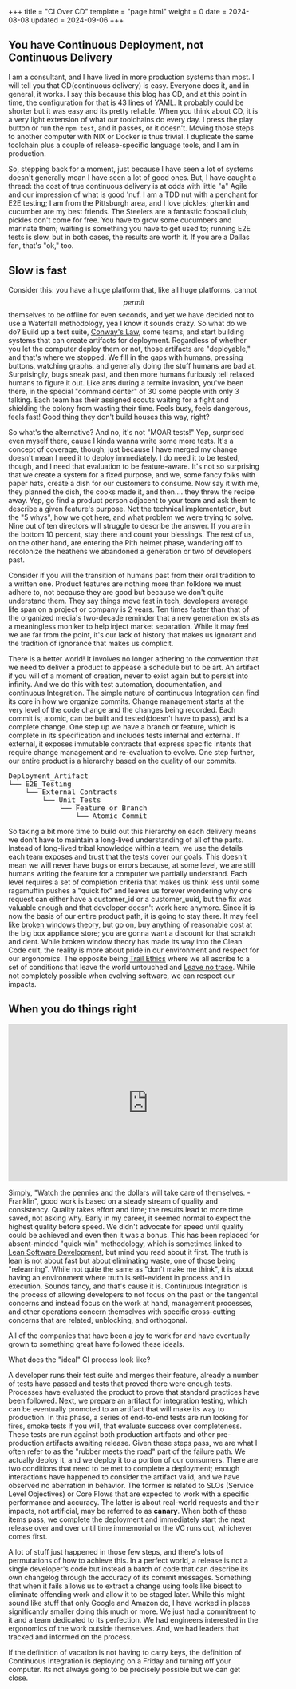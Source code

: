 +++
title = "CI Over CD"
template = "page.html"
weight = 0
date = 2024-08-08
updated = 2024-09-06
+++

## You have Continuous Deployment, not Continuous Delivery

I am a consultant, and I have lived in more production systems than most. I will tell you that CD(continuous delivery) is easy. Everyone does it, and in general, it works. I say this because this blog has CD, and at this point in time, the configuration for that is 43 lines of YAML. It probably could be shorter but it was easy and its pretty reliable. When you think about CD, it is a very light extension of what our toolchains do every day. I press the play button or run the `npm test`, and it passes, or it doesn't. Moving those steps to another computer with NIX or Docker is thus trivial. I duplicate the same toolchain plus a couple of release-specific language tools, and I am in production.

So, stepping back for a moment, just because I have seen a lot of systems doesn't generally mean I have seen a lot of good ones. But, I have caught a thread: the cost of true continuous delivery is at odds with little "a" Agile and our impression of what is good 'nuf. I am a TDD nut with a penchant for E2E testing; I am from the Pittsburgh area, and I love pickles; gherkin and cucumber are my best friends. The Steelers are a fantastic foosball club; pickles don't come for free. You have to grow some cucumbers and marinate them; waiting is something you have to get used to; running E2E tests is slow, but in both cases, the results are worth it. If you are a Dallas fan, that's "ok," too.

## Slow is fast

Consider this: you have a huge platform that, like all huge platforms, cannot $$permit$$$$$$ themselves to be offline for even seconds, and yet we have decided not to use a Waterfall methodology, yea I know it sounds crazy. So what do we do? Build up a test suite, [Conway's Law](https://martinfowler.com/bliki/ConwaysLaw.html), some teams, and start building systems that can create artifacts for deployment. Regardless of whether you let the computer deploy them or not, those artifacts are "deployable," and that's where we stopped. We fill in the gaps with humans, pressing buttons, watching graphs, and generally doing the stuff humans are bad at. Surprisingly, bugs sneak past, and then more humans furiously tell relaxed humans to figure it out. Like ants during a termite invasion, you've been there, in the special "command center" of 30 some people with only 3 talking. Each team has their assigned scouts waiting for a fight and shielding the colony from wasting their time. Feels busy, feels dangerous, feels fast! Good thing they don't build houses this way, right?

So what's the alternative? And no, it's not "MOAR tests!" Yep, surprised even myself there, cause I kinda wanna write some more tests. It's a concept of coverage, though; just because I have merged my change doesn't mean I need it to deploy immediately. I do need it to be tested, though, and I need that evaluation to be feature-aware. It's not so surprising that we create a system for a fixed purpose, and we, some fancy folks with paper hats, create a dish for our customers to consume. Now say it with me, they planned the dish, the cooks made it, and then.... they threw the recipe away. Yep, go find a product person adjacent to your team and ask them to describe a given feature's purpose. Not the technical implementation, but the "5 whys", how we got here, and what problem we were trying to solve. Nine out of ten directors will struggle to describe the answer. If you are in the bottom 10 percent, stay there and count your blessings. The rest of us, on the other hand, are entering the Pith helmet phase, wandering off to recolonize the heathens we abandoned a generation or two of developers past.

Consider if you will the transition of humans past from their oral tradition to a written one. Product features are nothing more than folklore we must adhere to, not because they are good but because we don't quite understand them. They say things move fast in tech, developers average life span on a project or company is 2 years. Ten times faster than that of the organized media's two-decade reminder that a new generation exists as a meaningless moniker to help inject market separation. While it may feel we are far from the point, it's our lack of history that makes us ignorant and the tradition of ignorance that makes us complicit.

There is a better world! It involves no longer adhering to the convention that we need to deliver a product to appease a schedule but to be art. An artifact if you will of a moment of creation, never to exist again but to persist into infinity. And we do this with test automation, documentation, and continuous Integration. The simple nature of continuous Integration can find its core in how we organize commits. Change management starts at the very level of the code change and the changes being recorded. Each commit is; atomic, can be built and tested(doesn't have to pass), and is a complete change. One step up we have a branch or feature, which is complete in its specification and includes tests internal and external. If external, it exposes immutable contracts that express specific intents that require change management and re-evaluation to evolve. One step further, our entire product is a hierarchy based on the quality of our commits.

<pre>
Deployment_Artifact
└── E2E_Testing
    └── External Contracts
        └── Unit_Tests
            └── Feature or Branch
                └── Atomic Commit
</pre>

So taking a bit more time to build out this hierarchy on each delivery means we don't have to maintain a long-lived understanding of all of the parts. Instead of long-lived tribal knowledge within a team, we use the details each team exposes and trust that the tests cover our goals. This doesn't mean we will never have bugs or errors because, at some level, we are still humans writing the feature for a computer we partially understand. Each level requires a set of completion criteria that makes us think less until some ragamuffin pushes a "quick fix" and leaves us forever wondering why one request can either have a customer_id or a customer_uuid, but the fix was valuable enough and that developer doesn't work here anymore. Since it is now the basis of our entire product path, it is going to stay there. It may feel like [broken windows theory](https://en.wikipedia.org/wiki/Broken_windows_theory), but go on, buy anything of reasonable cost at the big box appliance store; you are gonna want a discount for that scratch and dent. While broken window theory has made its way into the Clean Code cult, the reality is more about pride in our environment and respect for our ergonomics. The opposite being [Trail Ethics](https://en.wikipedia.org/wiki/Trail_ethics) where we all ascribe to a set of conditions that leave the world untouched and [Leave no trace](https://en.wikipedia.org/wiki/Leave_No_Trace). While not completely possible when evolving software, we can respect our impacts.

## When you do things right

<iframe width="560" height="315" src="https://www.youtube.com/embed/edCqF_NtpOQ?si=9NRFNbsYDupZ176J" title="YouTube video player" frameborder="0" allow="accelerometer; autoplay; clipboard-write; encrypted-media; gyroscope; picture-in-picture; web-share" referrerpolicy="strict-origin-when-cross-origin" allowfullscreen></iframe>

Simply, "Watch the pennies and the dollars will take care of themselves. - Franklin", good work is based on a steady stream of quality and consistency. Quality takes effort and time; the results lead to more time saved, not asking why. Early in my career, it seemed normal to expect the highest quality before speed. We didn't advocate for speed until quality could be achieved and even then it was a bonus. This has been replaced for absent-minded "quick win" methodology, which is sometimes linked to [Lean Software Development](https://en.wikipedia.org/wiki/Lean_software_development), but mind you read about it first. The truth is lean is not about fast but about eliminating waste, one of those being "relearning". While not quite the same as "don't make me think", it is about having an environment where truth is self-evident in process and in execution. Sounds fancy, and that's cause it is. Continuous Integration is the process of allowing developers to not focus on the past or the tangental concerns and instead focus on the work at hand, management processes, and other operations concern themselves with specific cross-cutting concerns that are related, unblocking, and orthogonal.

All of the companies that have been a joy to work for and have eventually grown to something great have followed these ideals.

What does the "ideal" CI process look like?

A developer runs their test suite and merges their feature, already a number of tests have passed and tests that proved there were enough tests. Processes have evaluated the product to prove that standard practices have been followed. Next, we prepare an artifact for integration testing, which can be eventually promoted to an artifact that will make its way to production. In this phase, a series of end-to-end tests are run looking for fires, smoke tests if you will, that evaluate success over completeness. These tests are run against both production artifacts and other pre-production artifacts awaiting release. Given these steps pass, we are what I often refer to as the "rubber meets the road" part of the failure path. We actually deploy it, and we deploy it to a portion of our consumers. There are two conditions that need to be met to complete a deployment; enough interactions have happened to consider the artifact valid, and we have observed no aberration in behavior. The former is related to SLOs (Service Level Objectives) or Core Flows that are expected to work with a specific performance and accuracy. The latter is about real-world requests and their impacts, not artificial, may be referred to as __canary__. When both of these items pass, we complete the deployment and immediately start the next release over and over until time immemorial or the VC runs out, whichever comes first.

A lot of stuff just happened in those few steps, and there's lots of permutations of how to achieve this. In a perfect world, a release is not a single developer's code but instead a batch of code that can describe its own changelog through the accuracy of its commit messages. Something that when it fails allows us to extract a change using tools like bisect to eliminate offending work and allow it to be staged later. While this might sound like stuff that only Google and Amazon do, I have worked in places significantly smaller doing this much or more. We just had a commitment to it and a team dedicated to its perfection. We had engineers interested in the ergonomics of the work outside themselves. And, we had leaders that tracked and informed on the process.

If the definition of vacation is not having to carry keys, the definition of Continuous Integration is deploying on a Friday and turning off your computer. Its not always going to be precisely possible but we can get close.
